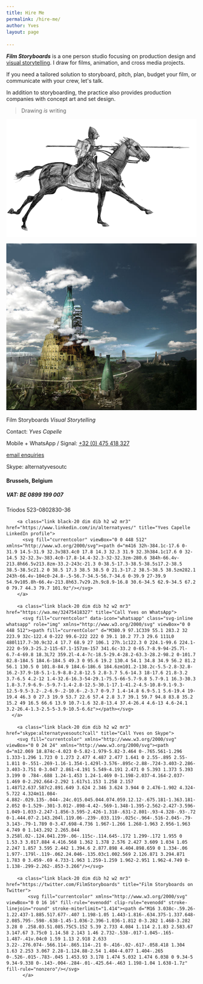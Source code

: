 ```yaml
---
title: Hire Me
permalink: /hire-me/
author: Yves
layout: page

---
```


_**Film Storyboards**_ is a one person studio focusing on production design and [visual storytelling](https://film-storyboards.com/portfolio "Film Storyboards and Production Design Portfolio"). I draw for films, animation, and cross media projects.

If you need a tailored solution to storyboard, pitch, plan, budget your film, or communicate with your crew, let's talk.

In addition to storyboarding, the practice also provides production companies with concept art and set design.

> Drawing _is_ writing

![Praxinoscope animation - Animated castilian knight on galloping warhorse](/images/uploads/2014/09/Praxinoscope-animation_knight.gif)

![Map](/images/uploads/2011/04/map.jpg)

Film Storyboards *Visual Storytelling*

Contact: _Yves Capelle_

Mobile + WhatsApp / Signal: [+32 (0) 475 418 327](https://wa.me/32475418327)

[email enquiries](mailto:yves@film-storyboards.com?subject=Inquiry%20from%20film%20storyboards%20site)

Skype: alternatyvesoutc

#### Brussels, Belgium

##### VAT: BE 0899 199 007

Triodos 523-0802830-36


<section class="fl w-100 w-70-ns">

        <a class="link black-20 dim dib h2 w2 mr3" href="https://www.linkedin.com/in/alternatyves/" title="Yves Capelle LinkedIn profile">
          <svg fill="currentcolor" viewBox="0 0 448 512" xmlns="http://www.w3.org/2000/svg"><path d="m416 32h-384.1c-17.6 0-31.9 14.5-31.9 32.3v383.4c0 17.8 14.3 32.3 31.9 32.3h384.1c17.6 0 32-14.5 32-32.3v-383.4c0-17.8-14.4-32.3-32-32.3zm-280.6 384h-66.4v-213.8h66.5v213.8zm-33.2-243c-21.3 0-38.5-17.3-38.5-38.5s17.2-38.5 38.5-38.5c21.2 0 38.5 17.3 38.5 38.5 0 21.3-17.2 38.5-38.5 38.5zm282.1 243h-66.4v-104c0-24.8-.5-56.7-34.5-56.7-34.6 0-39.9 27-39.9 54.9v105.8h-66.4v-213.8h63.7v29.2h.9c8.9-16.8 30.6-34.5 62.9-34.5 67.2 0 79.7 44.3 79.7 101.9z"/></svg>
        </a>

        <a class="link black-20 dim dib h2 w2 mr3" href="https://wa.me/32475418327" title="Call Yves on WhatsApp">
          <svg fill="currentcolor" data-icon="whatsapp" class="svg-inline whatsapp" role="img" xmlns="http://www.w3.org/2000/svg" viewBox="0 0 448 512"><path fill="currentColor" d="M380.9 97.1C339 55.1 283.2 32 223.9 32c-122.4 0-222 99.6-222 222 0 39.1 10.2 77.3 29.6 111L0 480l117.7-30.9c32.4 17.7 68.9 27 106.1 27h.1c122.3 0 224.1-99.6 224.1-222 0-59.3-25.2-115-67.1-157zm-157 341.6c-33.2 0-65.7-8.9-94-25.7l-6.7-4-69.8 18.3L72 359.2l-4.4-7c-18.5-29.4-28.2-63.3-28.2-98.2 0-101.7 82.8-184.5 184.6-184.5 49.3 0 95.6 19.2 130.4 54.1 34.8 34.9 56.2 81.2 56.1 130.5 0 101.8-84.9 184.6-186.6 184.6zm101.2-138.2c-5.5-2.8-32.8-16.2-37.9-18-5.1-1.9-8.8-2.8-12.5 2.8-3.7 5.6-14.3 18-17.6 21.8-3.2 3.7-6.5 4.2-12 1.4-32.6-16.3-54-29.1-75.5-66-5.7-9.8 5.7-9.1 16.3-30.3 1.8-3.7.9-6.9-.5-9.7-1.4-2.8-12.5-30.1-17.1-41.2-4.5-10.8-9.1-9.3-12.5-9.5-3.2-.2-6.9-.2-10.6-.2-3.7 0-9.7 1.4-14.8 6.9-5.1 5.6-19.4 19-19.4 46.3 0 27.3 19.9 53.7 22.6 57.4 2.8 3.7 39.1 59.7 94.8 83.8 35.2 15.2 49 16.5 66.6 13.9 10.7-1.6 32.8-13.4 37.4-26.4 4.6-13 4.6-24.1 3.2-26.4-1.3-2.5-5-3.9-10.5-6.6z"></path></svg>
      </a>

        <a class="link black-20 dim dib h2 w2 mr3" href="skype:alternatyvesoutc?call" title="Call Yves on Skype">
        <svg fill="currentcolor" xmlns="http://www.w3.org/2000/svg" viewBox="0 0 24 24" xmlns="http://www.w3.org/2000/svg"><path d="m12.069 18.874c-4.023 0-5.82-1.979-5.82-3.464 0-.765.561-1.296 1.333-1.296 1.723 0 1.273 2.477 4.487 2.477 1.641 0 2.55-.895 2.55-1.811 0-.551-.269-1.16-1.354-1.429l-3.576-.895c-2.88-.724-3.403-2.286-3.403-3.751 0-3.047 2.861-4.191 5.549-4.191 2.471 0 5.393 1.373 5.393 3.199 0 .784-.688 1.24-1.453 1.24-1.469 0-1.198-2.037-4.164-2.037-1.469 0-2.292.664-2.292 1.617s1.153 1.258 2.157 1.487l2.637.587c2.891.649 3.624 2.346 3.624 3.944 0 2.476-1.902 4.324-5.722 4.324m11.084-4.882-.029.135-.044-.24c.015.045.044.074.059.12.12-.675.181-1.363.181-2.052 0-1.529-.301-3.012-.898-4.42-.569-1.348-1.395-2.562-2.427-3.596-1.049-1.033-2.247-1.856-3.595-2.426-1.318-.631-2.801-.93-4.328-.93-.72 0-1.444.07-2.143.204l.119.06-.239-.033.119-.025c-.964-.516-2.045-.79-3.143-.79-1.789 0-3.47.698-4.736 1.967-1.266 1.268-1.963 2.956-1.963 4.749 0 1.143.292 2.265.844 3.258l.02-.124.041.239-.06-.115c-.114.645-.172 1.299-.172 1.955 0 1.53.3 3.017.884 4.416.568 1.362 1.378 2.576 2.427 3.609 1.034 1.05 2.247 1.857 3.595 2.442 1.394.6 2.877.898 4.404.898.659 0 1.334-.06 1.977-.179l-.119-.062.24.046-.135.03c1.002.569 2.126.871 3.294.871 1.783 0 3.459-.69 4.733-1.963 1.259-1.259 1.962-2.951 1.962-4.749 0-1.138-.299-2.262-.853-3.266"/></svg>

        <a class="link black-20 dim dib h2 w2 mr3" href="https://twitter.com/FilmStoryboards" title="Film Storyboards on Twitter">
            <svg fill="currentcolor" xmlns="http://www.w3.org/2000/svg" viewBox="0 0 16 16" fill-rule="evenodd" clip-rule="evenodd" stroke-linejoin="round" stroke-miterlimit="1.414"><path d="M16 3.038c-.59.26-1.22.437-1.885.517.677-.407 1.198-1.05 1.443-1.816-.634.375-1.337.648-2.085.795-.598-.638-1.45-1.036-2.396-1.036-1.812 0-3.282 1.468-3.282 3.28 0 .258.03.51.085.75C5.152 5.39 2.733 4.084 1.114 2.1.83 2.583.67 3.147.67 3.75c0 1.14.58 2.143 1.46 2.732-.538-.017-1.045-.165-1.487-.41v.04c0 1.59 1.13 2.918 2.633 3.22-.276.074-.566.114-.865.114-.21 0-.416-.02-.617-.058.418 1.304 1.63 2.253 3.067 2.28-1.124.88-2.54 1.404-4.077 1.404-.265 0-.526-.015-.783-.045 1.453.93 3.178 1.474 5.032 1.474 6.038 0 9.34-5 9.34-9.338 0-.143-.004-.284-.01-.425.64-.463 1.198-1.04 1.638-1.7z" fill-rule="nonzero"/></svg>
          </a>
